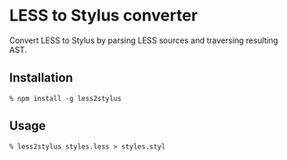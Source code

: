 # LESS to Stylus converter

Convert LESS to Stylus by parsing LESS sources and traversing resulting AST.

## Installation

    % npm install -g less2stylus

## Usage

    % less2stylus styles.less > styles.styl
